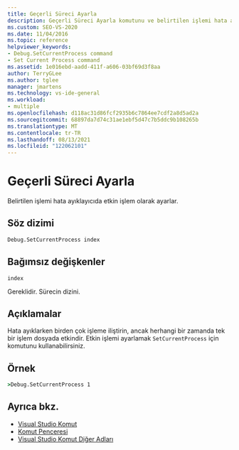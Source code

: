 ```yaml
---
title: Geçerli Süreci Ayarla
description: Geçerli Süreci Ayarla komutunu ve belirtilen işlemi hata ayıklayıcıda etkin işlem olarak nasıl ayarlaycı olduğunu öğrenin.
ms.custom: SEO-VS-2020
ms.date: 11/04/2016
ms.topic: reference
helpviewer_keywords:
- Debug.SetCurrentProcess command
- Set Current Process command
ms.assetid: 1e016ebd-aadd-411f-a606-03bf69d3f8aa
author: TerryGLee
ms.author: tglee
manager: jmartens
ms.technology: vs-ide-general
ms.workload:
- multiple
ms.openlocfilehash: d118ac31d86fcf2935b6c7864ee7cdf2a8d5ad2a
ms.sourcegitcommit: 68897da7d74c31ae1ebf5d47c7b5ddc9b108265b
ms.translationtype: MT
ms.contentlocale: tr-TR
ms.lasthandoff: 08/13/2021
ms.locfileid: "122062101"
---
```

# <a name="set-current-process"></a>Geçerli Süreci Ayarla
Belirtilen işlemi hata ayıklayıcıda etkin işlem olarak ayarlar.

## <a name="syntax"></a>Söz dizimi

```cmd
Debug.SetCurrentProcess index
```

## <a name="arguments"></a>Bağımsız değişkenler
`index`

Gereklidir. Sürecin dizini.

## <a name="remarks"></a>Açıklamalar
Hata ayıklarken birden çok işleme iliştirin, ancak herhangi bir zamanda tek bir işlem dosyada etkindir. Etkin işlemi ayarlamak `SetCurrentProcess` için komutunu kullanabilirsiniz.

## <a name="example"></a>Örnek

```cmd
>Debug.SetCurrentProcess 1
```

## <a name="see-also"></a>Ayrıca bkz.

- [Visual Studio Komut](../../ide/reference/visual-studio-commands.md)
- [Komut Penceresi](../../ide/reference/command-window.md)
- [Visual Studio Komut Diğer Adları](../../ide/reference/visual-studio-command-aliases.md)
